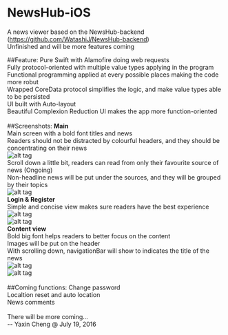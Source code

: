 # NewsHub-iOS
A news viewer based on the NewsHub-backend (https://github.com/WatashiJ/NewsHub-backend)<br>
Unfinished and will be more features coming<br>

##Feature:
Pure Swift with Alamofire doing web requests<br>
Fully protocol-oriented with multiple value types applying in the program<br>
Functional programming applied at every possible places making the code more robut<br>
Wrapped CoreData protocol simplifies the logic, and make value types able to be persisted<br>
UI built with Auto-layout<br>
Beautiful Complexion Reduction UI makes the app more function-oriented<br>
<br>
##Screenshots:
**Main**<br>
Main screen with a bold font titles and news<br>
Readers should not be distracted by colourful headers, and they should be concentrating on their news<br>
![alt tag](http://ycheng.xyz/static/Github/NewsHub/main.png)<br>
Scroll down a little bit, readers can read from only their favourite source of news (Ongoing)<br>
Non-headline news will be put under the sources, and they will be grouped by their topics<br>
![alt tag](http://ycheng.xyz/static/Github/NewsHub/more.png)<br>
**Login & Register**<br>
Simple and concise view makes sure readers have the best experience<br>
![alt tag](http://ycheng.xyz/static/Github/NewsHub/login.png)<br>
![alt tag](http://ycheng.xyz/static/Github/NewsHub/register.png)<br>
**Content view**<br>
Bold big font helps readers to better focus on the content<br>
Images will be put on the header<br>
With scrolling down, navigationBar will show to indicates the title of the news<br>
![alt tag](http://ycheng.xyz/static/Github/NewsHub/content.png)<br>
![alt tag](http://ycheng.xyz/static/Github/NewsHub/contentMore.png)<br>
<br>
##Coming functions:
Change password<br>
Localtion reset and auto location<br>
News comments<br>
<br>
There will be more coming...<br>
-- Yaxin Cheng  @ July 19, 2016
